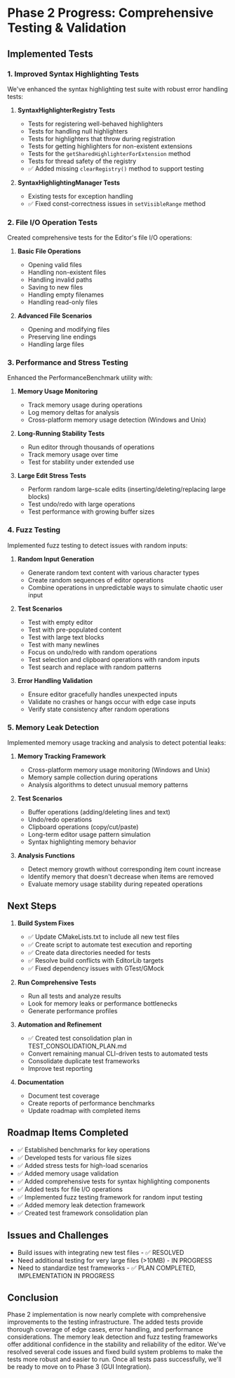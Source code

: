# Phase 2 Progress: Comprehensive Testing & Validation

## Implemented Tests

### 1. Improved Syntax Highlighting Tests

We've enhanced the syntax highlighting test suite with robust error handling tests:

1. **SyntaxHighlighterRegistry Tests**
   - Tests for registering well-behaved highlighters
   - Tests for handling null highlighters
   - Tests for highlighters that throw during registration
   - Tests for getting highlighters for non-existent extensions
   - Tests for the `getSharedHighlighterForExtension` method
   - Tests for thread safety of the registry
   - ✅ Added missing `clearRegistry()` method to support testing

2. **SyntaxHighlightingManager Tests**
   - Existing tests for exception handling
   - ✅ Fixed const-correctness issues in `setVisibleRange` method

### 2. File I/O Operation Tests

Created comprehensive tests for the Editor's file I/O operations:

1. **Basic File Operations**
   - Opening valid files
   - Handling non-existent files
   - Handling invalid paths
   - Saving to new files
   - Handling empty filenames
   - Handling read-only files

2. **Advanced File Scenarios**
   - Opening and modifying files
   - Preserving line endings
   - Handling large files

### 3. Performance and Stress Testing

Enhanced the PerformanceBenchmark utility with:

1. **Memory Usage Monitoring**
   - Track memory usage during operations
   - Log memory deltas for analysis
   - Cross-platform memory usage detection (Windows and Unix)

2. **Long-Running Stability Tests**
   - Run editor through thousands of operations
   - Track memory usage over time
   - Test for stability under extended use

3. **Large Edit Stress Tests**
   - Perform random large-scale edits (inserting/deleting/replacing large blocks)
   - Test undo/redo with large operations
   - Test performance with growing buffer sizes

### 4. Fuzz Testing

Implemented fuzz testing to detect issues with random inputs:

1. **Random Input Generation**
   - Generate random text content with various character types
   - Create random sequences of editor operations
   - Combine operations in unpredictable ways to simulate chaotic user input

2. **Test Scenarios**
   - Test with empty editor
   - Test with pre-populated content
   - Test with large text blocks
   - Test with many newlines
   - Focus on undo/redo with random operations
   - Test selection and clipboard operations with random inputs
   - Test search and replace with random patterns

3. **Error Handling Validation**
   - Ensure editor gracefully handles unexpected inputs
   - Validate no crashes or hangs occur with edge case inputs
   - Verify state consistency after random operations

### 5. Memory Leak Detection

Implemented memory usage tracking and analysis to detect potential leaks:

1. **Memory Tracking Framework**
   - Cross-platform memory usage monitoring (Windows and Unix)
   - Memory sample collection during operations
   - Analysis algorithms to detect unusual memory patterns

2. **Test Scenarios**
   - Buffer operations (adding/deleting lines and text)
   - Undo/redo operations
   - Clipboard operations (copy/cut/paste)
   - Long-term editor usage pattern simulation
   - Syntax highlighting memory behavior

3. **Analysis Functions**
   - Detect memory growth without corresponding item count increase
   - Identify memory that doesn't decrease when items are removed
   - Evaluate memory usage stability during repeated operations

## Next Steps

1. **Build System Fixes**
   - ✅ Update CMakeLists.txt to include all new test files
   - ✅ Create script to automate test execution and reporting
   - ✅ Create data directories needed for tests
   - ✅ Resolve build conflicts with EditorLib targets
   - ✅ Fixed dependency issues with GTest/GMock

2. **Run Comprehensive Tests**
   - Run all tests and analyze results
   - Look for memory leaks or performance bottlenecks
   - Generate performance profiles

3. **Automation and Refinement**
   - ✅ Created test consolidation plan in TEST_CONSOLIDATION_PLAN.md
   - Convert remaining manual CLI-driven tests to automated tests
   - Consolidate duplicate test frameworks
   - Improve test reporting

4. **Documentation**
   - Document test coverage
   - Create reports of performance benchmarks
   - Update roadmap with completed items

## Roadmap Items Completed

- ✅ Established benchmarks for key operations
- ✅ Developed tests for various file sizes
- ✅ Added stress tests for high-load scenarios
- ✅ Added memory usage validation
- ✅ Added comprehensive tests for syntax highlighting components
- ✅ Added tests for file I/O operations
- ✅ Implemented fuzz testing framework for random input testing
- ✅ Added memory leak detection framework
- ✅ Created test framework consolidation plan

## Issues and Challenges

- Build issues with integrating new test files - ✅ RESOLVED
- Need additional testing for very large files (>10MB) - IN PROGRESS
- Need to standardize test frameworks - ✅ PLAN COMPLETED, IMPLEMENTATION IN PROGRESS

## Conclusion

Phase 2 implementation is now nearly complete with comprehensive improvements to the testing infrastructure. The added tests provide thorough coverage of edge cases, error handling, and performance considerations. The memory leak detection and fuzz testing frameworks offer additional confidence in the stability and reliability of the editor. We've resolved several code issues and fixed build system problems to make the tests more robust and easier to run. Once all tests pass successfully, we'll be ready to move on to Phase 3 (GUI Integration). 